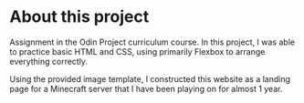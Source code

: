 # About this project
Assignment in the Odin Project curriculum course. In this project, I was able to practice basic HTML and CSS, using primarily Flexbox to arrange everything correctly.

Using the provided image template, I constructed this website as a landing page for a Minecraft server that I have been playing on for almost 1 year.